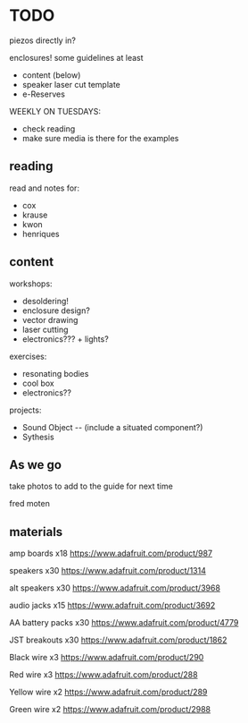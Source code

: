 # TODO

piezos directly in?

enclosures! some guidelines at least


- content (below)
- speaker laser cut template
- e-Reserves


WEEKLY ON TUESDAYS:
- check reading
- make sure media is there for the examples


## reading

read and notes for:
- cox
- krause
- kwon
- henriques




## content

workshops:
- desoldering!
- enclosure design?
- vector drawing
- laser cutting
- electronics??? + lights?

exercises:
- resonating bodies
- cool box
- electronics??


projects:
- Sound Object -- (include a situated component?)
- Sythesis



## As we go

take photos to add to the guide for next time


fred moten



## materials

amp boards x18
https://www.adafruit.com/product/987

speakers x30
https://www.adafruit.com/product/1314

alt speakers x30
https://www.adafruit.com/product/3968

audio jacks x15
https://www.adafruit.com/product/3692

AA battery packs x30
https://www.adafruit.com/product/4779

JST breakouts x30
https://www.adafruit.com/product/1862

Black wire x3
https://www.adafruit.com/product/290

Red wire x3
https://www.adafruit.com/product/288

Yellow wire x2
https://www.adafruit.com/product/289

Green wire x2
https://www.adafruit.com/product/2988

